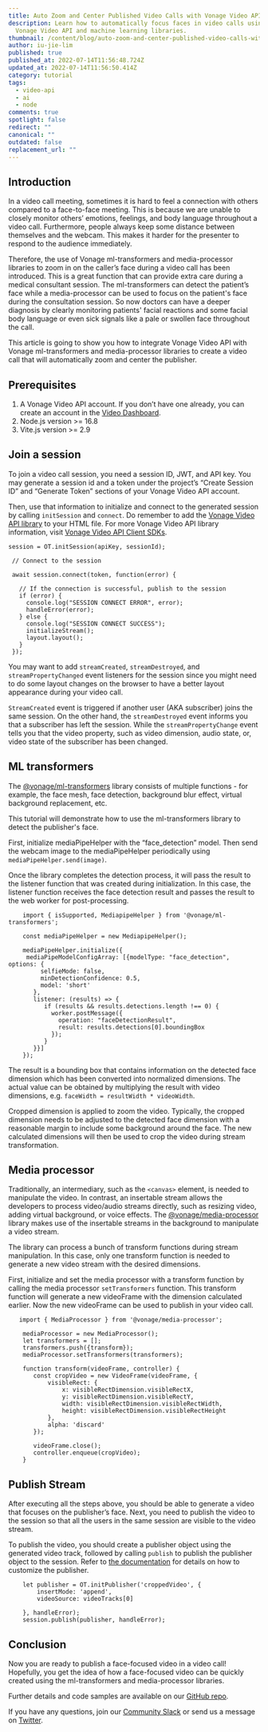 ```yaml
---
title: Auto Zoom and Center Published Video Calls with Vonage Video API
description: Learn how to automatically focus faces in video calls using the
  Vonage Video API and machine learning libraries.
thumbnail: /content/blog/auto-zoom-and-center-published-video-calls-with-vonage-video-api/auto-zoom-center.png
author: iu-jie-lim
published: true
published_at: 2022-07-14T11:56:48.724Z
updated_at: 2022-07-14T11:56:50.414Z
category: tutorial
tags:
  - video-api
  - ai
  - node
comments: true
spotlight: false
redirect: ""
canonical: ""
outdated: false
replacement_url: ""
---
```

## Introduction

In a video call meeting, sometimes it is hard to feel a connection with others compared to a face-to-face meeting. This is because we are unable to closely monitor others’ emotions, feelings, and body language throughout a video call. Furthermore, people always keep some distance between themselves and the webcam. This makes it harder for the presenter to respond to the audience immediately.

Therefore, the use of Vonage ml-transformers and media-processor libraries to zoom in on the caller’s face during a video call has been introduced. This is a great function that can provide extra care during a medical consultant session. The ml-transformers can detect the patient’s face while a media-processor can be used to focus on the patient's face during the consultation session. So now doctors can have a deeper diagnosis by clearly monitoring patients' facial reactions and some facial body language or even sick signals like a pale or swollen face throughout the call.

This article is going to show you how to integrate Vonage Video API with Vonage ml-transformers and media-processor libraries to create a video call that will automatically zoom and center the publisher.

## Prerequisites

1. A Vonage Video API account. If you don’t have one already, you can create an account in the [Video Dashboard](https://www.tokbox.com/account/user/signup).
2. Node.js version >= 16.8
3. Vite.js version >= 2.9

## Join a session

To join a video call session, you need a session ID, JWT, and API key. You may generate a session id and a token under the project’s “Create Session ID” and “Generate Token” sections of your Vonage Video API account. 

Then, use that information to initialize and connect to the generated session by calling `initSession` and `connect`. Do remember to add the [Vonage Video API library](https://static.opentok.com/v2/js/opentok.min.js) to your HTML file. For more Vonage Video API library information, visit [Vonage Video API Client SDKs](https://tokbox.com/developer/sdks/js/).

```
session = OT.initSession(apiKey, sessionId);

 // Connect to the session

 await session.connect(token, function(error) {

   // If the connection is successful, publish to the session
   if (error) {
     console.log("SESSION CONNECT ERROR", error);
     handleError(error);
   } else {
     console.log("SESSION CONNECT SUCCESS");
     initializeStream();
     layout.layout();
   }
 });
```

You may want to add `streamCreated`, `streamDestroyed`, and `streamPropertyChanged` event listeners for the session since you might need to do some layout changes on the browser to have a better layout appearance during your video call.

`StreamCreated` event is triggered if another user (AKA subscriber) joins the same session. On the other hand, the `streamDestroyed` event informs you that a subscriber has left the session. While the `streamPropertyChange` event tells you that the video property, such as video dimension, audio state, or, video state of the subscriber has been changed.

## ML transformers

The [@vonage/ml-transformers](https://www.npmjs.com/package/@vonage/ml-transformers) library consists of multiple functions - for example, the face mesh, face detection, background blur effect, virtual background replacement, etc.

This tutorial will demonstrate how to use the ml-transformers library to detect the publisher's face. 

First, initialize mediaPipeHelper with the “face_detection” model. Then send the webcam image to the mediaPipeHelper periodically using `mediaPipeHelper.send(image)`.

Once the library completes the detection process, it will pass the result to the listener function that was created during initialization. In this case, the listener function receives the face detection result and passes the result to the web worker for post-processing.

```
    import { isSupported, MediapipeHelper } from '@vonage/ml-transformers';

    const mediaPipeHelper = new MediapipeHelper();

    mediaPipeHelper.initialize({
     mediaPipeModelConfigArray: [{modelType: "face_detection", options: {
         selfieMode: false,
         minDetectionConfidence: 0.5,
         model: 'short'
       },
       listener: (results) => {
          if (results && results.detections.length !== 0) {
            worker.postMessage({
              operation: "faceDetectionResult",
              result: results.detections[0].boundingBox
            });
          }
       }}]
    });
```

The result is a bounding box that contains information on the detected face dimension which has been converted into normalized dimensions. The actual value can be obtained by multiplying the result with video dimensions, e.g. `faceWidth = resultWidth * videoWidth`.

Cropped dimension is applied to zoom the video. Typically, the cropped dimension needs to be adjusted to the detected face dimension with a reasonable margin to include some background around the face. The new calculated dimensions will then be used to crop the video during stream transformation.

## Media processor

Traditionally, an intermediary, such as the `<canvas>` element, is needed to manipulate the video. In contrast, an insertable stream allows the developers to process video/audio streams directly, such as resizing video, adding virtual background, or voice effects. The [@vonage/media-processor](https://www.npmjs.com/package/@vonage/media-processor) library makes use of the insertable streams in the background to manipulate a video stream.

The library can process a bunch of transform functions during stream manipulation. In this case, only one transform function is needed to generate a new video stream with the desired dimensions.

First, initialize and set the media processor with a transform function by calling the media processor `setTransformers` function. This transform function will generate a new videoFrame with the dimension calculated earlier. Now the new videoFrame can be used to publish in your video call.

```
   import { MediaProcessor } from '@vonage/media-processor';

    mediaProcessor = new MediaProcessor();
    let transformers = [];
    transformers.push({transform});
    mediaProcessor.setTransformers(transformers);
 
    function transform(videoFrame, controller) {
       const cropVideo = new VideoFrame(videoFrame, {
           visibleRect: {
               x: visibleRectDimension.visibleRectX,
               y: visibleRectDimension.visibleRectY,
               width: visibleRectDimension.visibleRectWidth,
               height: visibleRectDimension.visibleRectHeight
           },
           alpha: 'discard'
       });

       videoFrame.close();
       controller.enqueue(cropVideo);
    }
```

## Publish Stream

After executing all the steps above, you should be able to generate a video that focuses on the publisher’s face. Next, you need to publish the video to the session so that all the users in the same session are visible to the video stream. 

To publish the video, you should create a publisher object using the generated video track, followed by calling `publish` to publish the publisher object to the session. Refer to [the documentation](https://tokbox.com/developer/sdks/js/reference/Publisher.html) for details on how to customize the publisher. 

```
    let publisher = OT.initPublisher('croppedVideo', {
        insertMode: 'append',
        videoSource: videoTracks[0]

    }, handleError);
    session.publish(publisher, handleError);
```

## Conclusion

Now you are ready to publish a face-focused video in a video call! Hopefully, you get the idea of how a face-focused video can be quickly created using the ml-transformers and media-processor libraries.

Further details and code samples are available on our [GitHub repo](https://github.com/nexmo-se/zoom-and-center-publisher).

If you have any questions, join our [Community Slack](https://developer.vonage.com/community/slack) or send us a message on [Twitter](https://twitter.com/VonageDev).